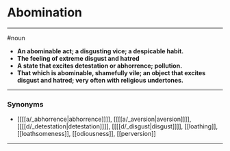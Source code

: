 # Abomination
---
#noun
- **An abominable act; a disgusting vice; a despicable habit.**
- **The feeling of extreme disgust and hatred**
- **A state that excites detestation or abhorrence; pollution.**
- **That which is abominable, shamefully vile; an object that excites disgust and hatred; very often with religious undertones.**
---
### Synonyms
- [[[[a/_abhorrence|abhorrence]]]], [[[[a/_aversion|aversion]]]], [[[[d/_detestation|detestation]]]], [[[[d/_disgust|disgust]]]], [[loathing]], [[loathsomeness]], [[odiousness]], [[perversion]]
---
